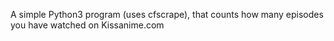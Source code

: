 A simple Python3 program (uses cfscrape), that counts how many episodes you have watched on Kissanime.com

